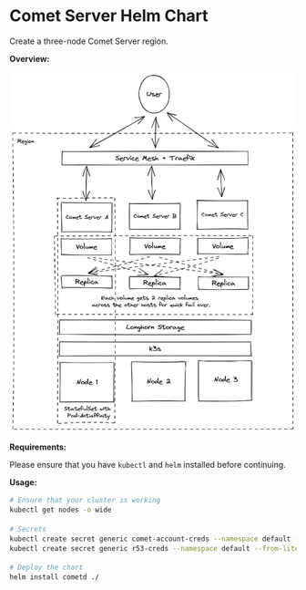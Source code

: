 # Comet Server Helm Chart

Create a three-node Comet Server region.

**Overview:**

![](doc/overview.png)

**Requirements:**

Please ensure that you have `kubectl` and `helm` installed before continuing.

**Usage:**

```bash
# Ensure that your cluster is working
kubectl get nodes -o wide

# Secrets
kubectl create secret generic comet-account-creds --namespace default --from-literal email=<account@email.com> --from-literal password=<account-password>
kubectl create secret generic r53-creds --namespace default --from-literal access_key_id=<aws-access-key> --from-literal secret_access_key=<aws-secret-key>

# Deploy the chart
helm install cometd ./
```
